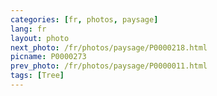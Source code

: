 ```yaml
---
categories: [fr, photos, paysage]
lang: fr
layout: photo
next_photo: /fr/photos/paysage/P0000218.html
picname: P0000273
prev_photo: /fr/photos/paysage/P0000011.html
tags: [Tree]
---
```

